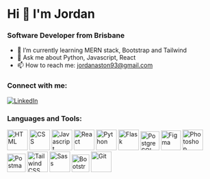 # Hi 👋 I'm Jordan

### Software Developer from Brisbane 

- 🌱 I’m currently learning MERN stack, Bootstrap and Tailwind
- 💬 Ask me about Python, Javascript, React
- 📫 How to reach me: jordanaston93@gmail.com

### Connect with me:

[![LinkedIn](https://img.icons8.com/color/48/000000/linkedin.png)](https://www.linkedin.com/in/jordan-aston-164aab178/)

### Languages and Tools:

[<img src="https://img.icons8.com/color/48/000000/html-5.png" alt="HTML" width="48" height="48">](https://www.w3.org/html/)
[<img src="https://img.icons8.com/color/48/000000/css3.png" alt="CSS" width="48" height="48">](https://www.w3.org/Style/CSS/Overview.en.html)
[<img src="https://img.icons8.com/color/48/000000/javascript.png" alt="Javascript" width="48" height="48">](https://www.javascript.com/)
[<img src="https://img.icons8.com/color/48/000000/react-native.png" alt="React" width="48" height="48">](https://reactjs.org/)
[<img src="https://img.icons8.com/color/48/000000/python.png" alt="Python" width="48" height="48">](https://www.python.org/)
[<img src="https://img.icons8.com/fluency/48/000000/flask.png" alt="Flask" width="48" height="48">](https://flask.palletsprojects.com/)
[<img src="https://user-images.githubusercontent.com/91400430/237030999-9ffdd7c1-e9d5-467a-95c3-240cece66d01.png" alt="PostgreSQL" width="44" height="44">](https://www.postgresql.org/)
[<img src="https://img.icons8.com/color/48/000000/figma.png" alt="Figma" width="46" height="46">](https://www.figma.com/)
[<img src="https://img.icons8.com/color/48/000000/adobe-photoshop.png" alt="Photoshop" width="48" height="48">](https://www.adobe.com/products/photoshop.html)
[<img src="https://user-images.githubusercontent.com/91400430/237024769-6969e015-e068-4b17-85d0-ab7bbf7282d4.svg" alt="Postman" width="43" height="43">](https://www.postman.com/)
[<img src="https://img.icons8.com/color/48/000000/tailwindcss.png" alt="Tailwind CSS" width="48" height="48">](https://tailwindcss.com/)
[<img src="https://img.icons8.com/color/48/000000/sass.png" alt="Sass" width="48" height="48">](https://sass-lang.com/)
[<img src="https://user-images.githubusercontent.com/91400430/237031016-c0ec1c59-7444-4e5a-862a-1e7e76ba4595.png" alt="Bootstrap" width="41" height="41">](https://getbootstrap.com/)
[<img src="https://img.icons8.com/color/48/000000/git.png" alt="Git" width="48" height="48">](https://git-scm.com/)










